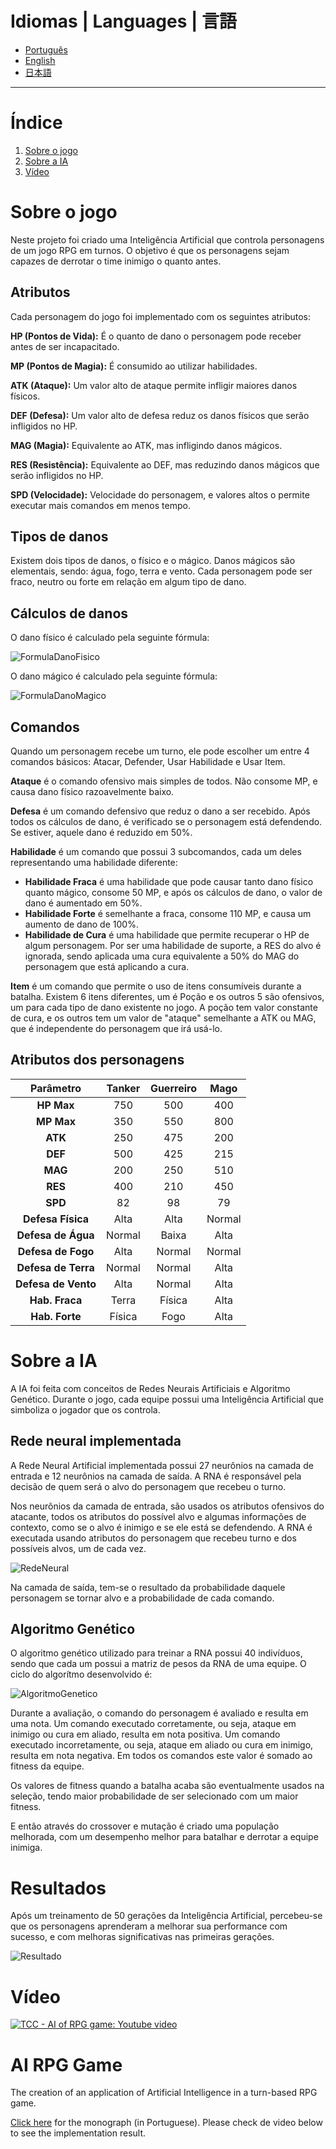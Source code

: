 # Idiomas | Languages | 言語
- [Português](#Índice)
- [English](#index)
- [日本語](#目次)

---

# Índice
1. [Sobre o jogo](#sobre-o-jogo)
2. [Sobre a IA](#sobre-a-ia)
3. [Vídeo](#vídeo)


# Sobre o jogo
Neste projeto foi criado uma Inteligência Artificial que controla personagens de um jogo RPG em turnos.
O objetivo é que os personagens sejam capazes de derrotar o time inimigo o quanto antes.

## Atributos
Cada personagem do jogo foi implementado com os seguintes atributos:

**HP (Pontos de Vida):**
É o quanto de dano o personagem pode receber antes de ser incapacitado.

**MP (Pontos de Magia):**
É consumido ao utilizar habilidades.

**ATK (Ataque):**
Um valor alto de ataque permite infligir maiores danos físicos.

**DEF (Defesa):**
Um valor alto de defesa reduz os danos físicos que serão infligidos no HP.

**MAG (Magia):**
Equivalente ao ATK, mas infligindo danos mágicos.

**RES (Resistência):**
Equivalente ao DEF, mas reduzindo danos mágicos que serão infligidos no HP.

**SPD (Velocidade):**
Velocidade do personagem, e valores altos o permite executar mais comandos em menos tempo.

## Tipos de danos
Existem dois tipos de danos, o físico e o mágico.
Danos mágicos são elementais, sendo:
água, fogo, terra e vento.
Cada personagem pode ser fraco, neutro ou forte em relação em algum tipo de dano.

## Cálculos de danos
O dano físico é calculado pela seguinte fórmula:

![FormulaDanoFisico](images/DanoFisico.png)

O dano mágico é calculado pela seguinte fórmula:

![FormulaDanoMagico](images/DanoMagico.png)

## Comandos
Quando um personagem recebe um turno,
ele pode escolher um entre 4 comandos básicos:
Atacar, Defender, Usar Habilidade e Usar Item.

**Ataque** é o comando ofensivo mais simples de todos.
Não consome MP, e causa dano físico razoavelmente baixo.

**Defesa** é um comando defensivo que reduz o dano a ser recebido.
Após todos os cálculos de dano, é verificado se o personagem está defendendo.
Se estiver, aquele dano é reduzido em 50%.

**Habilidade** é um comando que possui 3 subcomandos,
cada um deles representando uma habilidade diferente:
- **Habilidade Fraca** é uma habilidade que pode causar tanto dano físico quanto mágico,
consome 50 MP, e após os cálculos de dano, o valor de dano é aumentado em 50%.
- **Habilidade Forte** é semelhante a fraca, consome 110 MP, e causa um aumento de dano de 100%.
- **Habilidade de Cura** é uma habilidade que permite recuperar o HP de algum personagem.
Por ser uma habilidade de suporte, a RES do alvo é ignorada, sendo aplicada uma cura equivalente a 50% do MAG do personagem que está aplicando a cura.

**Item** é um comando que permite o uso de itens consumíveis durante a batalha.
Existem 6 itens diferentes, um é Poção e os outros 5 são ofensivos, um para cada tipo de dano existente no jogo.
A poção tem valor constante de cura, e os outros tem um valor de "ataque" semelhante a ATK ou MAG, que é independente do personagem que irá usá-lo.

## Atributos dos personagens
| Parâmetro  | Tanker | Guerreiro | Mago |
| :---: | :---: | :---: | :---: |
| **HP Max** | 750 | 500 | 400 |
| **MP Max** | 350 | 550 | 800 |
| **ATK** | 250 | 475 | 200 |
| **DEF** | 500 | 425 | 215 |
| **MAG** | 200 | 250 | 510 |
| **RES** | 400 | 210 | 450 |
| **SPD** | 82 | 98 | 79 |
| **Defesa Física** | Alta | Alta | Normal |
| **Defesa de Água** | Normal | Baixa | Alta |
| **Defesa de Fogo** | Alta | Normal | Normal |
| **Defesa de Terra** | Normal | Normal | Alta |
| **Defesa de Vento** | Alta | Normal | Alta |
| **Hab. Fraca** | Terra | Física | Alta |
| **Hab. Forte** | Física | Fogo | Alta |

# Sobre a IA
A IA foi feita com conceitos de Redes Neurais Artificiais e Algoritmo Genético.
Durante o jogo, cada equipe possui uma Inteligência Artificial que simboliza o jogador que os controla.

## Rede neural implementada
A Rede Neural Artificial implementada possui 27 neurônios na camada de entrada e 12 neurônios na camada de saída.
A RNA é responsável pela decisão de quem será o alvo do personagem que recebeu o turno.

Nos neurônios da camada de entrada, são usados os atributos ofensivos do atacante,
todos os atributos do possível alvo
e algumas informações de contexto, como se o alvo é inimigo e se ele está se defendendo.
A RNA é executada usando atributos do personagem que recebeu turno e dos possíveis alvos, um de cada vez.

![RedeNeural](images/NeuralNetwork.png)

Na camada de saída, tem-se o resultado da probabilidade daquele personagem se tornar alvo e a probabilidade de cada comando.

## Algoritmo Genético
O algoritmo genético utilizado para treinar a RNA possui 40 indivíduos,
sendo que cada um possui a matriz de pesos da RNA de uma equipe.
O ciclo do algorítmo desenvolvido é:

![AlgoritmoGenetico](images/GeneticAlgorithmFlow.png)

Durante a avaliação, o comando do personagem é avaliado e resulta em uma nota.
Um comando executado corretamente, ou seja, ataque em inimigo ou cura em aliado, resulta em nota positiva.
Um comando executado incorretamente, ou seja, ataque em aliado ou cura em inimigo, resulta em nota negativa.
Em todos os comandos este valor é somado ao fitness da equipe.

Os valores de fitness quando a batalha acaba são eventualmente usados na seleção,
tendo maior probabilidade de ser selecionado com um maior fitness.

E então através do crossover e mutação é criado uma população melhorada, com um desempenho melhor para batalhar e derrotar a equipe inimiga.

# Resultados
Após um treinamento de 50 gerações da Inteligência Artificial,
percebeu-se que os personagens aprenderam a melhorar sua performance com sucesso,
e com melhoras significativas nas primeiras gerações.

![Resultado](images/AI-Result.png)

# Vídeo
[![TCC - AI of RPG game: Youtube video](http://img.youtube.com/vi/blHZ4aY4BNU/0.jpg)](https://www.youtube.com/watch?v=blHZ4aY4BNU "TCC - AI of RPG game")

# AI RPG Game
The creation of an application of Artificial Intelligence in a turn-based RPG game.

[Click here](https://github.com/mateus-etto/Monografia-IAJogoRPG/releases) for the monograph (in Portuguese).
Please check de video below to see the implementation result.
